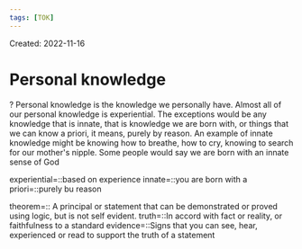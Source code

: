 ```yaml
---
tags: [TOK] 
---
```

Created: 2022-11-16

# Personal knowledge
?
Personal knowledge is the knowledge we personally have. Almost all of our personal knowledge is experiential. The exceptions would be any knowledge that is innate, that is knowledge we are born with, or things that we can know a priori, it means, purely by reason. An example of innate knowledge might be knowing how to breathe, how to cry, knowing to search for our mother's nipple. Some people would say we are born with an innate sense of God

experiential=::based on experience
innate=::you are born with
a priori=::purely bu reason

theorem=:: A principal or statement that can be demonstrated or proved using logic, but is not self evident. 
truth=::In accord with fact or reality, or faithfulness to a standard
evidence=::Signs that you can see, hear, experienced or read to support the truth of a statement